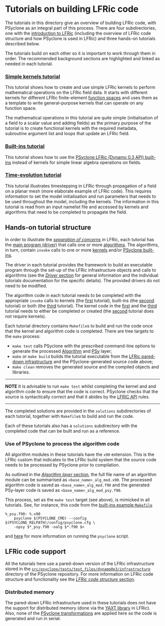 # Tutorials on building LFRic code

The tutorials in this directory give an overview of building LFRic code,
with PSyclone as an integral part of this process. There are four
subdirectories, one with the
[introduction to LFRic](background) (including the overview of LFRic
code structure and how PSyclone is used in LFRic) and three hands-on
tutorials described below.

The tutorials build on each other so it is important to work through
them in order. The recommended background sections are highlighted and
linked as needed in each tutorial.

### [Simple kernels tutorial](1_simple_kernels)

This tutorial shows how to create and use simple LFRic kernels to
perform mathematical operations on the LFRic field data. It starts with
different kernels for different LFRic finite-element [function spaces](
https://psyclone.readthedocs.io/en/stable/dynamo0p3.html#supported-function-spaces)
and uses them as a template to write general-purpose kernels that can
operate on any function space.

The mathematical operations in this tutorial are quite simple (initialisation
of a field to a scalar value and adding fields) as the primary purpose of
the tutorial is to create functional kernels with the required metadata,
subroutine argument list and loops that update an LFRic field.

### [Built-ins tutorial](2_built_ins)

This tutorial shows how to use the [PSyclone LFRic (Dynamo 0.3 API) built-ins](
https://psyclone.readthedocs.io/en/stable/dynamo0p3.html#built-ins)
instead of kernels for simple linear algebra operations on fields.

### [Time-evolution tutorial](3_time_evolution)

This tutorial illustrates timestepping in LFRic through propagation of a
field on a planar mesh (more elaborate example of LFRic code). This requires
information to set the model initialisation and run parameters that needs to
be used throughout the model, including the kernels. The information in this
tutorial is read from an input namelist file and accessed by kernels and
algorithms that need to be completed to propagate the field.

## Hands-on tutorial structure

In order to illustrate the [*separation of concerns*](
background/LFRic_intro.md#separation-of-concerns) in LFRic, each tutorial
has the [main program (driver)](background/LFRic_structure.md#driver-layer)
that calls one or more [algorithms](
background/LFRic_structure.md#algorithm-layer). The
algorithms, in turn, contain `invoke` calls to one or more [kernels](
background/LFRic_structure.md#kernel-layer) and/or [PSyclone built-ins](
https://psyclone.readthedocs.io/en/stable/dynamo0p3.html#built-ins).

The driver in each tutorial provides the framework to build an executable
program through the set-up of the LFRic infrastructure objects and calls
to algorithms (see the [*Driver* section](
background/LFRic_structure.md#driver-layer) for general information and
the individual tutorials documentation for the specific details). The
provided drivers do not need to be modified.

The algorithm code in each tutorial needs to be completed with the
appropriate `invoke` calls to kernels (the [first](1_simple_kernels)
tutorial), built-ins (the [second](2_built_ins) tutorial) or both (the
[third](3_time_evolution) tutorial). The kernel code in the
[first](1_simple_kernels) and the [third](3_time_evolution) tutorial
needs to either be completed or created (the [second](2_built_ins)
tutorial does not require kernels).

Each tutorial directory contains `Makefile`s to build and run the
code once that the kernel and algorithm code is completed. There are
tree targets to the `make` process:

* `make test` calls PSyclone with the prescribed command-line options
  to generate the processed [Algorithm](
  background/LFRic_structure.md#algorithm-layer) and [PSy](
  background/LFRic_structure.md#psy-layer) layer;
* `make` or `make build` builds the tutorial executable from the
  [LFRic pared-down infrastructure](#lfric-code-support) and the
  PSyclone-generated source code above;
* `make clean` removes the generated source and the compiled objects
  and libraries.

---
**NOTE**
It is advisable to run `make test` whilst completing the kernel and
and algorithm code to ensure that the code is correct. PSyclone checks
that the source is syntactically correct and that it abides by the
[LFRIC API](https://psyclone.readthedocs.io/en/stable/dynamo0p3.html)
rules.

---

The completed solutions are provided in the `solutions`
subdirectories of each tutorial, together with `Makefile`s to build
and run the code.

Each of these tutorials also has a `solutions` subdirectory with the
completed code that can be built and run as a reference.

### Use of PSyclone to process the algorithm code

All algorithm modules in these tutorials have the `x90` extension. This
is the LFRic custom that indicates to the LFRic build system that the
source code needs to be processed by PSyclone prior to compilation.

As outlined in the [*Algorithm layer* section](
background/LFRic_structure.md#algorithm-layer), the full file name of an
algorithm module can be summarised as `<base_name>_alg_mod.x90`. The
processed algorithm code is saved as `<base_name>_alg_mod.f90` and the
generated PSy-layer code is saved as `<base_name>_alg_mod_psy.f90`.

This process, set as the `make test` target (see above), is mimicked
in all tutorials. See, for instance, this code from the
[built-ins example `Makefile`](2_built_ins/Makefile)

```make
%_psy.f90: %.x90
    psyclone $(PSYCLONE_CMD) --config $(PSYCLONE_RELPATH)/config/psyclone.cfg \
    -opsy $*_psy.f90 -oalg $*.f90 $<
```

and [here](
https://psyclone.readthedocs.io/en/stable/psyclone_script.html) for more
information on running the `psyclone` script.

## LFRic code support

All the tutorials here use a pared-down version of the LFRic infrastructure
stored in the [`src/psyclone/tests/test_files/dynamo0p3/infrastructure`](
../../../../src/psyclone/tests/test_files/dynamo0p3/infrastructure/README.md)
directory of the PSyclone repository. For more information on LFRic code
structure and functionality see the [*LFRic code structure* section](
background/LFRic_structure.md).

### Distributed memory

The pared-down LFRic infrastructure used in these tutorials does not
have the support for distributed memory (done via the [YAXT library](
https://www.dkrz.de/redmine/projects/yaxt) in LFRic). Also, none of
the [PSyclone transformations](
https://psyclone.readthedocs.io/en/stable/transformations.html) are
applied here so the code is generated and run in serial.
